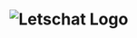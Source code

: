 # <img src="https://img.mailinblue.com/6334940/images/content_library/original/66af463ba2b2678f07b36148.png" alt="Letschat Logo"/>
